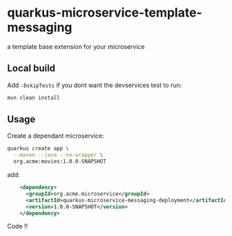 # quarkus-microservice-template-messaging

a template base extension for your microservice


## Local build

Add `-DskipTests` if you dont want the devservices test to run:

```bash
mvn clean install
```

## Usage

Create a dependant microservice:

```bash
quarkus create app \
  --maven --java --no-wrapper \
  org.acme:movies:1.0.0-SNAPSHOT
```

add:

```xml
    <dependency>
      <groupId>org.acme.microservice</groupId>
      <artifactId>quarkus-microservice-messaging-deployment</artifactId>
      <version>1.0.0-SNAPSHOT</version>
    </dependency>
```

Code !!
